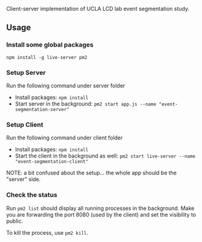 Client-server implementation of UCLA LCD lab event segmentation study.

## Usage

### Install some global packages

`npm install -g live-server pm2`

### Setup Server

Run the following command under server folder
- Install packages: `npm install`
- Start server in the background: `pm2 start app.js --name "event-segmentation-server"`

### Setup Client

Run the following command under client folder
- Install packages: `npm install` 
- Start the client in the background as well: `pm2 start live-server --name "event-segmentation-client"`

NOTE: a bit confused about the setup... the whole app should be the "server" side. 

### Check the status
Run `pm2 list` should display all running processes in the background. Make you are forwarding the port 8080 (used by the client) and set the visibility to public. 

To kill the process, use `pm2 kill`.